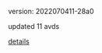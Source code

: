version: 2022070411-28a0

updated 11 avds

[details](https://github.com/0x74f917491bfa7ebfa379/ali_avd_db/blob/master/change_log/2022/07/04/11/28a0.txt)